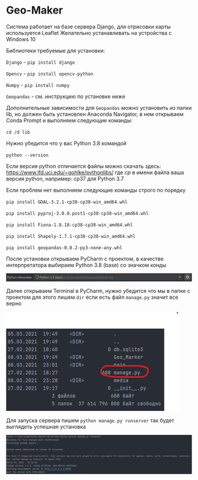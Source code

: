 # Geo-Maker

Система работает на базе сервера Django, для отрисовки карты используется Leaflet
Желательно устанавливать на устройства с Windows 10

Библиотеки требуемые для установки: 

`Django` - `pip install django`

`Opencv` - `pip install opencv-python`

`Numpy` - `pip install numpy`

`Geopandas` - см. инструкцию по установке ниже

Дополнительные зависимости для `Geopandas` можно установить из папки lib, но должен быть установлен Anaconda Navigator, в нем открываем Conda Prompt и выполняем следующие команды:

`cd /d lib`

Нужно убедится что у вас Python 3.8 командой

`python --version`

Если версия python отличается файлы можно скачать здесь: https://www.lfd.uci.edu/~gohlke/pythonlibs/
где _cp_ в имени файла ваша версия python, например: cp37 для Python 3.7 

Если проблем нет выполняем следующие команды строго по порядку

`pip install GDAL-3.2.1-cp38-cp38-win_amd64.whl`

`pip install pyproj-3.0.0.post1-cp38-cp38-win_amd64.whl`

`pip install Fiona-1.8.18-cp38-cp38-win_amd64.whl`

`pip install Shapely-1.7.1-cp38-cp38-win_amd64.whl`

`pip install geopandas-0.8.2-py3-none-any.whl`

После установки открываем PyCharm с проектом, в качестве интерпретатора выбираем Python 3.8 (base) со значком конды

![img.png](img.png)

Далее открываем Terminal в PyCharm, нужно убедится что мы в папке с проектом для этого пишем `dir` если есть файл `manage.py` значит все верно

![img_2.png](img_2.png)

Для запуска сервера пишем `python manage.py runserver` так будет выглядеть успешная установка

![img_3.png](img_3.png)
